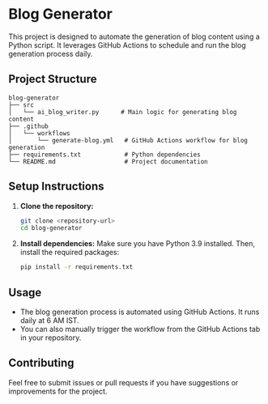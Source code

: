 # Blog Generator

This project is designed to automate the generation of blog content using a Python script. It leverages GitHub Actions to schedule and run the blog generation process daily.

## Project Structure

```
blog-generator
├── src
│   └── ai_blog_writer.py      # Main logic for generating blog content
├── .github
│   └── workflows
│       └── generate-blog.yml   # GitHub Actions workflow for blog generation
├── requirements.txt            # Python dependencies
└── README.md                   # Project documentation
```

## Setup Instructions

1. **Clone the repository:**
   ```bash
   git clone <repository-url>
   cd blog-generator
   ```

2. **Install dependencies:**
   Make sure you have Python 3.9 installed. Then, install the required packages:
   ```bash
   pip install -r requirements.txt
   ```

## Usage

- The blog generation process is automated using GitHub Actions. It runs daily at 6 AM IST.
- You can also manually trigger the workflow from the GitHub Actions tab in your repository.

## Contributing

Feel free to submit issues or pull requests if you have suggestions or improvements for the project.